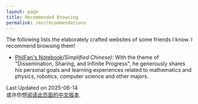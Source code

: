 ```yaml
---
layout: page
title: Recommended Browsing
permalink: /en/recommendations
---
```


The following lists the elaborately crafted websites of some friends I know. I recommend browsing them!

- [PhilFan's Notebook](https://www.philfan.cn/)*(Simplified Chinese)*: With the theme of "Dissemination, Sharing, and Infinite Progress", he generously shares his personal goals and learning experiences related to mathematics and physics, robotics, computer science and other majors.

<div class="footer-description">Last Updated on 2025-06-14<br>或许你想<a href="/recommendations.html">阅读此页面的中文版本</a>.</div>
